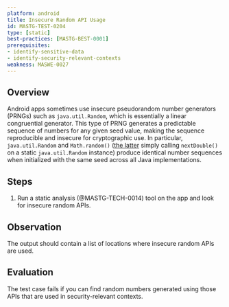 ```yaml
---
platform: android
title: Insecure Random API Usage
id: MASTG-TEST-0204
type: [static]
best-practices: [MASTG-BEST-0001]
prerequisites:
- identify-sensitive-data
- identify-security-relevant-contexts
weakness: MASWE-0027
---
```


## Overview

Android apps sometimes use insecure pseudorandom number generators (PRNGs) such as `java.util.Random`, which is essentially a linear congruential generator. This type of PRNG generates a predictable sequence of numbers for any given seed value, making the sequence reproducible and insecure for cryptographic use. In particular, `java.util.Random` and `Math.random()` ([the latter](https://franklinta.com/2014/08/31/predicting-the-next-math-random-in-java/) simply calling `nextDouble()` on a static `java.util.Random` instance) produce identical number sequences when initialized with the same seed across all Java implementations.

## Steps

1. Run a static analysis (@MASTG-TECH-0014) tool on the app and look for insecure random APIs.

## Observation

The output should contain a list of locations where insecure random APIs are used.

## Evaluation

The test case fails if you can find random numbers generated using those APIs that are used in security-relevant contexts.
